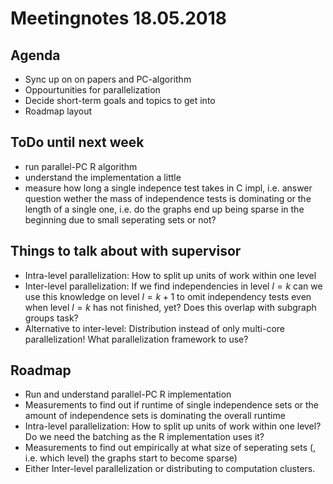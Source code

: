 # Meetingnotes 18.05.2018

## Agenda

- Sync up on on papers and PC-algorithm
- Oppourtunities for parallelization
- Decide short-term goals and topics to get into
- Roadmap layout

## ToDo until next week

- run parallel-PC R algorithm
- understand the implementation a little
- measure how long a single indepence test takes in C impl, i.e. answer question wether the mass of independence tests is dominating or the length of a single one, i.e. do the graphs end up being sparse in the beginning due to small seperating sets or not?

## Things to talk about with supervisor

- Intra-level parallelization: How to split up units of work within one level
- Inter-level parallelization: If we find independencies in level $l=k$ can we use this knowledge on level $l=k+1$ to omit independency tests even when level $l=k$ has not finished, yet? Does this overlap with subgraph groups task?
- Alternative to inter-level: Distribution instead of only multi-core parallelization! What parallelization framework to use?

## Roadmap

- Run and understand parallel-PC R implementation
- Measurements to find out if runtime of single independence sets or the amount of independence sets is dominating the overall runtime
- Intra-level parallelization: How to split up units of work within one level? Do we need the batching as the R implementation uses it?
- Measurements to find out empirically at what size of seperating sets (, i.e. which level) the graphs start to become sparse)
- Either Inter-level parallelization or distributing to computation clusters.

